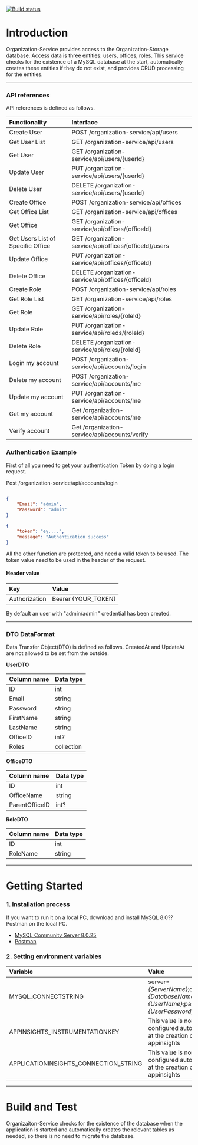 [![Build status](https://dev.azure.com/NEE-devops/Timeline/_apis/build/status/Build%20Organization-Service)](https://dev.azure.com/NEE-devops/Timeline/_build/latest?definitionId=13)
# Introduction 
Organization-Service provides access to the Organization-Storage database. Access data is three entities: users, offices, roles.
This service checks for the existence of a MySQL database at the start, automatically creates these entities if they do not exist, and provides CRUD processing for the entities.

***
### API references
API references is defined as follows.


|Functionality|Interface|
|:--|:--|
|Create User|POST /organization-service/api/users|
|Get User List|GET /organization-service/api/users|
|Get User|GET /organization-service/api/users/{userId}|
|Update User|PUT /organization-service/api/users/{userId}|
|Delete User|DELETE /organization-service/api/users/{userId}|
|Create Office|POST /organization-service/api/offices|
|Get Office List|GET /organization-service/api/offices|
|Get Office|GET /organization-service/api/offices/{officeId}|
|Get Users List of Specific Office|GET /organization-service/api/offices/{officeId}/users|
|Update Office|PUT /organization-service/api/offices/{officeId}|
|Delete Office|DELETE /organization-service/api/offices/{officeId}|
|Create Role|POST /organization-service/api/roles|
|Get Role List|GET /organization-service/api/roles|
|Get Role|GET /organization-service/api/roles/{roleId}|
|Update Role|PUT /organization-service/api/roleds/{roleId}|
|Delete Role|DELETE /organization-service/api/roles/{roleId}|
|Login my account|POST /organization-service/api/accounts/login|
|Delete my account|POST /organization-service/api/accounts/me|
|Update my account|PUT /organization-service/api/accounts/me|
|Get my account|Get /organization-service/api/accounts/me|
|Verify account |Get /organization-service/api/accounts/verify|

### Authentication Example
First of all you need to get your authentication Token by doing a login request.

Post /organization-service/api/accounts/login
```JSON

{
    "Email": "admin",
    "Password": "admin"
}

{
    "token": "ey....",
    "message": "Authentication success"
}
```

All the other function are protected, and need a valid token to be used. The token value need to be used in the header of the request.
#### Header value
|Key|Value|
|:--|:--|
|Authorization|Bearer {YOUR_TOKEN}|

By default an user with "admin/admin" credential has been created.

***
### DTO DataFormat
Data Transfer Object(DTO) is defined as follows. CreatedAt and UpdateAt are not allowed to be set from the outside.

**UserDTO**

|Column name|Data type|
|:--|:--|
|ID|int|
|Email|string|
|Password|string|
|FirstName|string|
|LastName|string|
|OfficeID|int?|
|Roles|collection|

**OfficeDTO**

|Column name|Data type|
|:--|:--|
|ID|int|
|OfficeName|string|
|ParentOfficeID|int?|

**RoleDTO**

|Column name|Data type|
|:--|:--|
|ID|int|
|RoleName|string|

***

# Getting Started

### 1. Installation process
If you want to run it on a local PC, download and install MySQL 8.0??Postman on the local PC.

- [MySQL Community Server 8.0.25](https://dev.mysql.com/downloads/mysql/)
- [Postman](https://www.postman.com/downloads/)


### 2. Setting environment variables

|Variable|Value|
|:--|:--|
|MYSQL_CONNECTSTRING|server=*{ServerName}*;database=*{DatabaseName}*;user=*{UserName}*;password=*{UserPassword}*|
|APPINSIGHTS_INSTRUMENTATIONKEY|This value is normally configured automatically at the creation of the appinsights|
|APPLICATIONINSIGHTS_CONNECTION_STRING|This value is normally configured automatically at the creation of the appinsights|

***

# Build and Test
Organizaiton-Service checks for the existence of the database when the application is started and automatically creates the relevant tables as needed, so there is no need to migrate the database.
